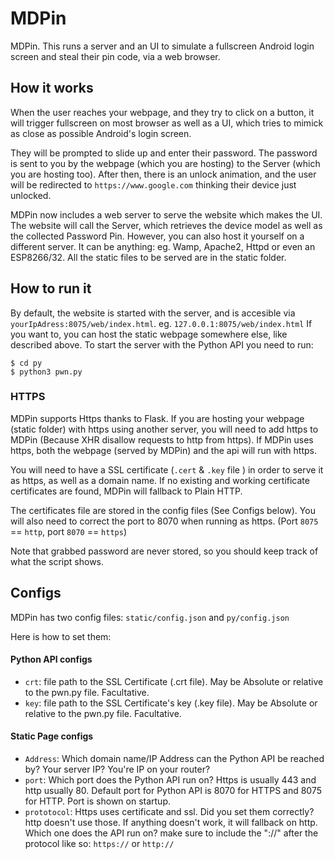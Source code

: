 # MDPin
MDPin. This runs a server and an UI to simulate a fullscreen Android login screen and steal their pin code, via a web browser.

## How it works

When the user reaches your webpage, and they try to click on a button, it will trigger fullscreen on most browser as well as a UI, which tries to mimick as close as possible Android's login screen.

They will be prompted to slide up and enter their password. The password is sent to you by the webpage (which you are hosting) to the Server (which you are hosting too). After then, there is an unlock animation, and the user will be redirected to `https://www.google.com` thinking their device just unlocked.

MDPin now includes a web server to serve the website which makes the UI. The website will call the Server, which retrieves the device model as well as the collected Password Pin. However, you can also host it yourself on a different server. It can be anything: eg. Wamp, Apache2, Httpd or even an ESP8266/32. All the static files to be served are in the static folder.

## How to run it

By default, the website is started with the server, and is accesible via `yourIpAdress:8075/web/index.html`. eg. `127.0.0.1:8075/web/index.html` If you want to, you can host the static webpage somewhere else, like described above. To start the server with the Python API you need to run: 

```
$ cd py
$ python3 pwn.py
```
### HTTPS
MDPin supports Https thanks to Flask. If you are hosting your webpage (static folder) with https using another server, you will need to add https to MDPin (Because XHR disallow requests to http from https). If MDPin uses https, both the webpage (served by MDPin) and the api will run with https.

You will need to have a SSL certificate (`.cert` & `.key` file ) in order to serve it as https, as well as a domain name. If no existing and working certificate certificates are found, MDPin will fallback to Plain HTTP.

The certificates file are stored in the config files (See Configs below). You will also need to correct the port to 8070 when running as https. (Port `8075` == `http`, port `8070` == `https`)

Note that grabbed password are never stored, so you should keep track of what the script shows.

## Configs

MDPin has two config files: `static/config.json` and `py/config.json`

Here is how to set them:

#### Python API configs

- `crt`: file path to the SSL Certificate (.crt file). May be Absolute or relative to the pwn.py file. Facultative.
- `key`: file path to the SSL Certificate's key (.key file). May be Absolute or relative to the pwn.py file. Facultative.

#### Static Page configs

- `Address`: Which domain name/IP Address can the Python API be reached by? Your server IP? You're IP on your router?
- `port`: Which port does the Python API run on? Https is usually 443 and http usually 80. Default port for Python API is 8070 for HTTPS and 8075 for HTTP. Port is shown on startup.
- `prototocol`: Https uses certificate and ssl. Did you set them correctly? http doesn't use those. If anything doesn't work, it will fallback on http. Which one does the API run on? make sure to include the "://" after the protocol like so: `https://` or `http://`
